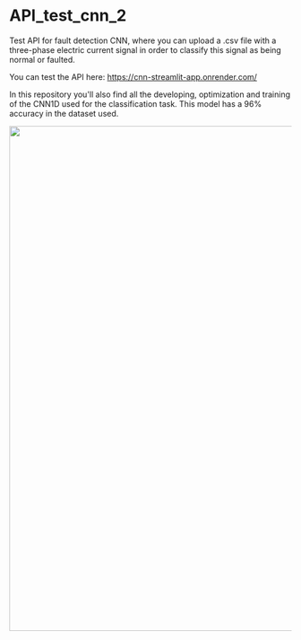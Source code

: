 # API_test_cnn_2
Test API for fault detection CNN, where you can upload a .csv file with a three-phase electric current signal in order to classify this signal as being normal or faulted.

You can test the API here: https://cnn-streamlit-app.onrender.com/

In this repository you'll also find all the developing, optimization and training of the CNN1D used for the classification task. This model has a 96% accuracy in the dataset used.

<p align="center">
    <img width="900" src="images/neural_network.jpg">
</p>
